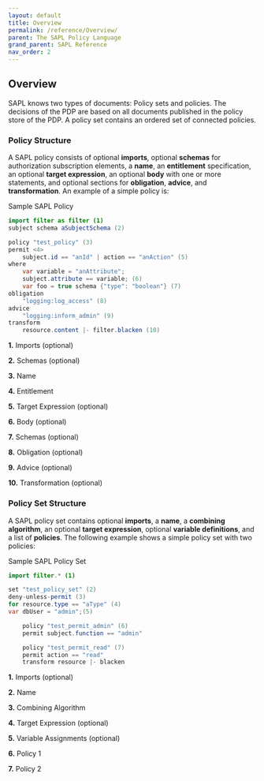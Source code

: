 ```yaml
---
layout: default
title: Overview
permalink: /reference/Overview/
parent: The SAPL Policy Language
grand_parent: SAPL Reference
nav_order: 2
---
```


## Overview

SAPL knows two types of documents: Policy sets and policies. The decisions of the PDP are based on all documents published in the policy store of the PDP. A policy set contains an ordered set of connected policies.

### Policy Structure

A SAPL policy consists of optional **imports**, optional **schemas** for authorization subscription elements, a **name**, an **entitlement** specification, an optional **target expression**, an optional **body** with one or more statements, and optional sections for **obligation**, **advice**, and **transformation**.
An example of a simple policy is:

Sample SAPL Policy

```java
import filter as filter (1)
subject schema aSubjectSchema (2)

policy "test_policy" (3)
permit <4>
    subject.id == "anId" | action == "anAction" (5)
where 
    var variable = "anAttribute";
    subject.attribute == variable; (6)
    var foo = true schema {"type": "boolean"} (7)
obligation
    "logging:log_access" (8)
advice
    "logging:inform_admin" (9)
transform
    resource.content |- filter.blacken (10)
```

**1.** Imports (optional)

**2.** Schemas (optional)

**3.** Name

**4.** Entitlement

**5.** Target Expression (optional)

**6.** Body (optional)

**7.** Schemas (optional)

**8.** Obligation (optional)

**9.** Advice (optional)

**10.** Transformation (optional)


### Policy Set Structure

A SAPL policy set contains optional **imports**, a **name**, a **combining algorithm**, an optional **target expression**, optional **variable definitions**, and a list of **policies**. The following example shows a simple policy set with two policies:

Sample SAPL Policy Set

```java
import filter.* (1)

set "test_policy_set" (2)
deny-unless-permit (3)
for resource.type == "aType" (4)
var dbUser = "admin";(5)

    policy "test_permit_admin" (6)
    permit subject.function == "admin"

    policy "test_permit_read" (7)
    permit action == "read"
    transform resource |- blacken
```

**1.** Imports (optional)

**2.** Name

**3.** Combining Algorithm

**4.** Target Expression (optional)

**5.** Variable Assignments (optional)

**6.** Policy 1

**7.** Policy 2
